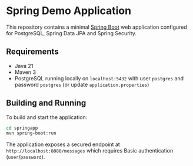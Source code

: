 # Spring Demo Application

This repository contains a minimal [Spring Boot](https://spring.io/) web application configured for
PostgreSQL, Spring Data JPA and Spring Security.

## Requirements
- Java 21
- Maven 3
- PostgreSQL running locally on `localhost:5432` with user `postgres` and password `postgres` (or update `application.properties`)

## Building and Running
To build and start the application:

```bash
cd springapp
mvn spring-boot:run
```

The application exposes a secured endpoint at `http://localhost:8080/messages` which requires Basic authentication (`user`/`password`).
